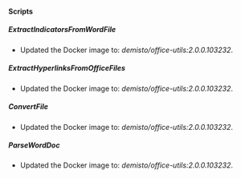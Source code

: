 
#### Scripts

##### ExtractIndicatorsFromWordFile

- Updated the Docker image to: *demisto/office-utils:2.0.0.103232*.
##### ExtractHyperlinksFromOfficeFiles

- Updated the Docker image to: *demisto/office-utils:2.0.0.103232*.
##### ConvertFile

- Updated the Docker image to: *demisto/office-utils:2.0.0.103232*.
##### ParseWordDoc

- Updated the Docker image to: *demisto/office-utils:2.0.0.103232*.
